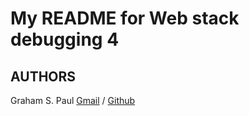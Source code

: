 # My README for Web stack debugging 4
## AUTHORS
Graham S. Paul [Gmail](gpaul988@gmail.com) / [Github](https://www.github.com/gpaul988)
